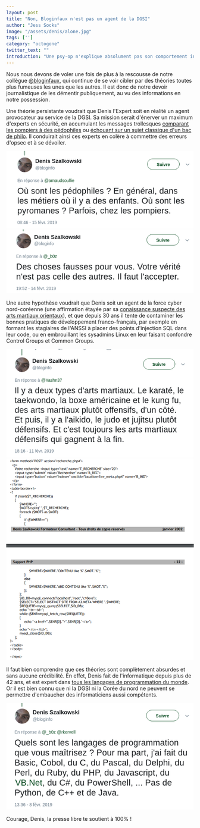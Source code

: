 ```yaml
---
layout: post
title: "Non, Bloginfaux n'est pas un agent de la DGSI"
author: "Jess Socks"
image: "/assets/denis/alone.jpg"
tags: ['']
category: "octogone"
twitter_text: ""
introduction: "Une psy-op n'explique absolument pas son comportement incohérent"
---
```


Nous nous devons de voler une fois de plus à la rescousse de notre collègue 
[@bloginfaux](https://twitter.com/bloginfo), qui continue de se voir cibler
par des théories toutes plus fumeuses les unes que les autres. Il est donc
de notre devoir journalistique de les démentir publiquement, au vu des
informations en notre possession.

Une théorie persistante voudrait que Denis l'Expert soit en réalité un agent
provocateur au service de la DGSI. Sa mission serait d'énerver un maximum
d'experts en sécurité, en accumulant les messages trollesques [comparant les pompiers à des pédophiles](https://twitter.com/bloginfo/status/1096314844951822336) ou [échouant sur un sujet classique d'un bac de philo](https://twitter.com/bloginfo/status/1096119914547593221). Il conduirait ainsi ces experts en colère à commettre des erreurs d'opsec et à se dévoiler.

![Et les mégalomanes chez les politiciens](/assets/denis/pedos.png)
![Philo de comptoir](/assets/denis/verite.png)

Une autre hypothèse voudrait que Denis soit un agent de la force cyber nord-coréenne (une affirmation étayée par sa [conaissance suspecte des arts martiaux orientaux](https://twitter.com/bloginfo/status/1095008607983288320)), et que
depuis 30 ans il tente de contaminer les bonnes pratiques de développement franco-français, 
par exemple en formant les stagiaires de l'ANSSI à placer des points d'injection SQL dans leur code, ou en embrouillant les sysadmins Linux en leur faisant confondre Control Groups et Common Groups.

![Corée](/assets/denis/asie.png)
![Injection SQL des familles](/assets/denis/sql.png)

Il faut bien comprendre que ces théories sont complètement absurdes et sans aucune crédibilité.
En effet, Denis fait de l'informatique depuis plus de 42 ans, et est expert dans [tous les langages de programmation du monde](https://twitter.com/bloginfo/status/1095008607983288320). Or il est bien connu que ni la DGSI ni la Corée du nord ne peuvent se permettre d'embaucher des
informaticiens aussi compétents.

![1337](/assets/denis/langages.png)

Courage, Denis, la presse libre te soutient à 100% !
